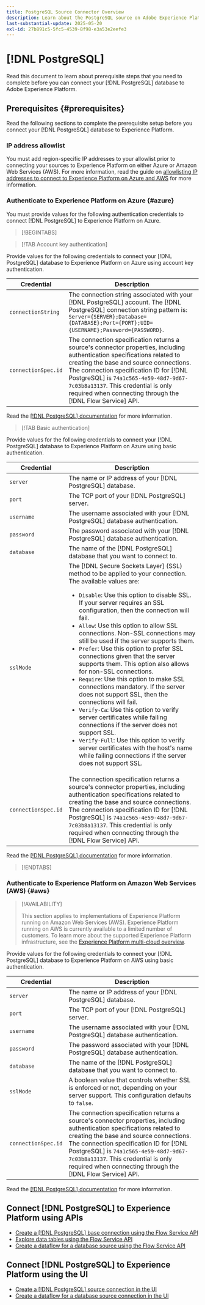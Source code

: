```yaml
---
title: PostgreSQL Source Connector Overview
description: Learn about the PostgreSQL source on Adobe Experience Platform.
last-substantial-update: 2025-05-20
exl-id: 27b891c5-5fc5-4539-8f98-e3a53e2eefe3
---
```

# [!DNL PostgreSQL]

Read this document to learn about prerequisite steps that you need to complete before you can connect your [!DNL PostgreSQL] database to Adobe Experience Platform.

## Prerequisites {#prerequisites}

Read the following sections to complete the prerequisite setup before you connect your [!DNL PostgreSQL] database to Experience Platform.

### IP address allowlist 

You must add region-specific IP addresses to your allowlist prior to connecting your sources to Experience Platform on either Azure or Amazon Web Services (AWS). For more information, read the guide on [allowlisting IP addresses to connect to Experience Platform on Azure and AWS](../../ip-address-allow-list.md) for more information.

### Authenticate to Experience Platform on Azure {#azure}

You must provide values for the following authentication credentials to connect [!DNL PostgreSQL] to Experience Platform on Azure.

>[!BEGINTABS]

>[!TAB Account key authentication]

Provide values for the following credentials to connect your [!DNL PostgreSQL] database to Experience Platform on Azure using account key authentication.

| Credential | Description |
| --- | --- |
| `connectionString` | The connection string associated with your [!DNL PostgreSQL] account. The [!DNL PostgreSQL] connection string pattern is: `Server={SERVER};Database={DATABASE};Port={PORT};UID={USERNAME};Password={PASSWORD}`. |
| `connectionSpec.id` | The connection specification returns a source's connector properties, including authentication specifications related to creating the base and source connections. The connection specification ID for [!DNL PostgreSQL] is `74a1c565-4e59-48d7-9d67-7c03b8a13137`. This credential is only required when connecting through the [!DNL Flow Service] API. |

Read the [[!DNL PostgreSQL] documentation](https://www.postgresql.org/docs/current/) for more information.

>[!TAB Basic authentication]

Provide values for the following credentials to connect your [!DNL PostgreSQL] database to Experience Platform on Azure using basic authentication.

| Credential | Description |
| --- | --- |
| `server` | The name or IP address of your [!DNL PostgreSQL] database. |
| `port` | The TCP port of your [!DNL PostgreSQL] server. |
| `username` | The username associated with your [!DNL PostgreSQL] database authentication. |
| `password` | The password associated with your [!DNL PostgreSQL] database authentication. |
| `database` | The name of the [!DNL PostgreSQL] database that you want to connect to. |
| `sslMode` | The [!DNL Secure Sockets Layer] (SSL) method to be applied to your connection. The available values are: <ul><li>`Disable`: Use this option to disable SSL. If your server requires an SSL configuration, then the connection will fail.</li><li>`Allow`: Use this option to allow SSL connections. Non-SSL connections may still be used if the server supports them.</li><li>`Prefer`: Use this option to prefer SSL connections given that the server supports them. This option also allows for non-SSL connections.</li><li>`Require`: Use this option to make SSL connections mandatory. If the server does not support SSL, then the connections will fail.</li><li>`Verify-Ca`: Use this option to verify server certificates while failing connections if the server does not support SSL.</li><li>`Verify-Full`: Use this option to verify server certificates with the host's name while failing connections if the server does not support SSL.</li></ul> |
| `connectionSpec.id` | The connection specification returns a source's connector properties, including authentication specifications related to creating the base and source connections. The connection specification ID for [!DNL PostgreSQL] is `74a1c565-4e59-48d7-9d67-7c03b8a13137`. This credential is only required when connecting through the [!DNL Flow Service] API. |

Read the [[!DNL PostgreSQL] documentation](https://www.postgresql.org/docs/current/) for more information.

>[!ENDTABS]

### Authenticate to Experience Platform on Amazon Web Services (AWS) {#aws}

>[!AVAILABILITY]
>
>This section applies to implementations of Experience Platform running on Amazon Web Services (AWS). Experience Platform running on AWS is currently available to a limited number of customers. To learn more about the supported Experience Platform infrastructure, see the [Experience Platform multi-cloud overview](../../../landing/multi-cloud.md).

Provide values for the following credentials to connect your [!DNL PostgreSQL] database to Experience Platform on AWS using basic authentication.

| Credential | Description |
| --- | --- |
| `server` | The name or IP address of your [!DNL PostgreSQL] database. |
| `port` | The TCP port of your [!DNL PostgreSQL] server. |
| `username` | The username associated with your [!DNL PostgreSQL] database authentication. |
| `password` | The password associated with your [!DNL PostgreSQL] database authentication. |
| `database` | The name of the [!DNL PostgreSQL] database that you want to connect to. |
| `sslMode` | A boolean value that controls whether SSL is enforced or not, depending on your server support. This configuration defaults to `false`. |
| `connectionSpec.id` | The connection specification returns a source's connector properties, including authentication specifications related to creating the base and source connections. The connection specification ID for [!DNL PostgreSQL] is `74a1c565-4e59-48d7-9d67-7c03b8a13137`. This credential is only required when connecting through the [!DNL Flow Service] API. |

Read the [[!DNL PostgreSQL] documentation](https://www.postgresql.org/docs/current/) for more information.

## Connect [!DNL PostgreSQL] to Experience Platform using APIs

* [Create a [!DNL PostgreSQL] base connection using the Flow Service API](../../tutorials/api/create/databases/postgres.md)
* [Explore data tables using the Flow Service API](../../tutorials/api/explore/tabular.md)
* [Create a dataflow for a database source using the Flow Service API](../../tutorials/api/collect/database-nosql.md)

## Connect [!DNL PostgreSQL] to Experience Platform using the UI

* [Create a [!DNL PostgreSQL] source connection in the UI](../../tutorials/ui/create/databases/postgres.md)
* [Create a dataflow for a database source connection in the UI](../../tutorials/ui/dataflow/databases.md)
